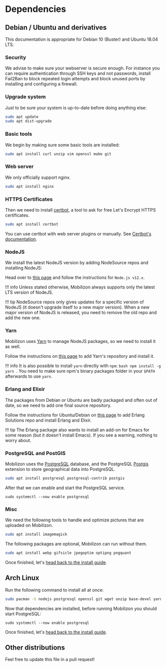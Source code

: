 # Dependencies

## Debian / Ubuntu and derivatives

This documentation is appropriate for Debian 10 (Buster) and Ubuntu 18.04 LTS.

### Security

We advise to make sure your webserver is secure enough.
For instance you can require authentication through SSH keys and not passwords, install Fail2Ban to block repeated login attempts and block unused ports by installing and configuring a firewall.

### Upgrade system

Just to be sure your system is up-to-date before doing anything else:

```bash
sudo apt update
sudo apt dist-upgrade
```

### Basic tools
We begin by making sure some basic tools are installed: 

```bash
sudo apt install curl unzip vim openssl make git
```

### Web server
We only officially support nginx.

```bash
sudo apt install nginx
```

### HTTPS Certificates
Then we need to install [certbot](https://certbot.eff.org/), a tool to ask for free Let's Encrypt HTTPS certificates.
 
```bash
sudo apt install certbot
```

You can use certbot with web server plugins or manually. See [Certbot's documentation](https://certbot.eff.org/instructions).


### NodeJS
We install the latest NodeJS version by adding NodeSource repos and installing NodeJS:

Head over to [this page](https://github.com/nodesource/distributions/blob/master/README.md#table-of-contents) and follow the instructions for `Node.js v12.x`.

!!! info
    Unless stated otherwise, Mobilizon always supports only the latest LTS version of NodeJS.
    
!!! tip
    NodeSource repos only gives updates for a specific version of NodeJS (it doesn't upgrade itself to a new major version). When a new major version of NodeJS is released, you need to remove the old repo and add the new one. 

### Yarn
Mobilizon uses [Yarn](https://yarnpkg.com/) to manage NodeJS packages, so we need to install it as well.

Follow the instructions on [this page](https://yarnpkg.com/en/docs/install#debian-stable) to add Yarn's repository and install it.

!!! info
    It is also possible to install `yarn` directly with `npm`: 
    ```bash
    npm install -g yarn
    ```.
    You need to make sure npm's binary packages folder in your `$PATH` afterwards to use `yarn`.

### Erlang and Elixir

The packages from Debian or Ubuntu are badly packaged and often out of date, so we need to add one final source repository.

Follow the instructions for Ubuntu/Debian on [this page](https://elixir-lang.org/install.html#unix-and-unix-like) to add Erlang Solutions repo and install Erlang and Elixir.

!!! tip
    The Erlang package also wants to install an add-on for Emacs for some reason (but it doesn't install Emacs). If you see a warning, nothing to worry about. 

### PostgreSQL and PostGIS

Mobilizon uses the [PostgreSQL](https://www.postgresql.org) database, and the PostgreSQL [Postgis](https://postgis.net) extension to store geographical data into PostgreSQL.

```bash
sudo apt install postgresql postgresql-contrib postgis
```

After that we can enable and start the PostgreSQL service. 
```
sudo systemctl --now enable postgresql
```

### Misc

We need the following tools to handle and optimize pictures that are uploaded on Mobilizon.

```bash
sudo apt install imagemagick
```

The following packages are optional, Mobilizon can run without them.

```bash
sudo apt install webp gifsicle jpegoptim optipng pngquant
```

Once finished, let's [head back to the install guide](index.md).

## Arch Linux

Run the following command to install all at once:
```bash
sudo pacman -S nodejs postgresql openssl git wget unzip base-devel yarn nginx elixir postgis imagemagick
```

Now that dependencies are installed, before running Mobilizon you should start PostgreSQL:
```
sudo systemctl --now enable postgresql
```

Once finished, let's [head back to the install guide](index.md).

## Other distributions

Feel free to update this file in a pull request!
